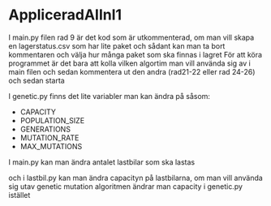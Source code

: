 # AppliceradAIInl1
I main.py filen rad 9 är det kod som är utkommenterad, om man vill skapa en lagerstatus.csv som har lite paket och sådant kan man ta bort kommentaren och välja hur många paket som ska finnas i lagret
För att köra programmet är det bara att kolla vilken algortim man vill använda sig av i main filen och sedan kommentera ut den andra (rad21-22 eller rad 24-26) och sedan starta

I genetic.py finns det lite variabler man kan ändra på såsom:
- CAPACITY
- POPULATION_SIZE
- GENERATIONS
- MUTATION_RATE
- MAX_MUTATIONS

I main.py kan man ändra antalet lastbilar som ska lastas

och i lastbil.py kan man ändra capacityn på lastbilarna, om man vill använda sig utav genetic mutation algoritmen ändrar man capacity i genetic.py istället